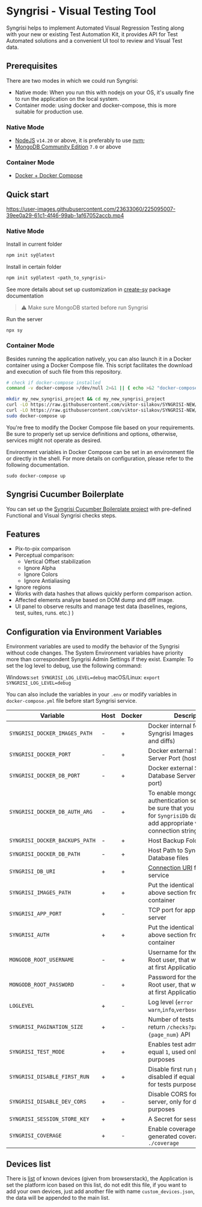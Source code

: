 # Syngrisi - Visual Testing Tool

Syngrisi helps to implement Automated Visual Regression Testing along with your new or existing Test Automation Kit, it
provides API for Test Automated solutions and a convenient UI tool to review and Visual Test data.

## Prerequisites

There are two modes in which we could run Syngrisi:

- Native mode: When you run this with nodejs on your OS, it's usually fine to run the application on the local system.
- Container mode: using docker and docker-compose, this is more suitable for production use.

### Native Mode

* [NodeJS](https://nodejs.org/en/download/) `v14.20` or above, it is preferably to
  use [nvm](https://github.com/nvm-sh/nvm);
* [MongoDB Community Edition](https://docs.mongodb.com/manual/administration/install-community/) `7.0` or above

### Container Mode

* [Docker + Docker Compose](https://docs.docker.com/engine/install/)

## Quick start

https://user-images.githubusercontent.com/23633060/225095007-39ee0a29-61c1-4f46-99ab-1af67052accb.mp4

### Native Mode

Install in current folder

```bash
npm init sy@latest
```

Install in certain folder

```bash
npm init sy@latest <path_to_syngrisi>
```

See more details about set up customization in [create-sy](../create-sy) package documentation

> ⚠️ Make sure MongoDB started before run Syngrisi

Run the server

```shell script
npx sy
```

### Container Mode

Besides running the application natively, you can also launch it in a Docker container using a Docker Compose file. This
script facilitates the download and execution of such file from this repository.

```bash
# check if docker-compose installed
command -v docker-compose >/dev/null 2>&1 || { echo >&2 "docker-compose is required, please install and run it again"; exit 1; }

mkdir my_new_syngrisi_project && cd my_new_syngrisi_project
curl -LO https://raw.githubusercontent.com/viktor-silakov/SYNGRISI-NEW/main/packages/syngrisi/syngrisi-app.dockerfile
curl -LO https://raw.githubusercontent.com/viktor-silakov/SYNGRISI-NEW/main/packages/syngrisi/docker-compose.yml
sudo docker-compose up
```

You're free to modify the Docker Compose file based on your requirements. Be sure to properly set up service definitions
and options, otherwise, services might not operate as desired.

Environment variables in Docker Compose can be set in an environment file or directly in the shell. For more details on
configuration, please refer to the following documentation.

```shell script
sudo docker-compose up
```

## Syngrisi Cucumber Boilerplate

You can set up
the [Syngrisi Cucumber Boilerplate project](https://github.com/viktor-silakov/syngrisi-cucumber-boilerplate) with
pre-defined Functional and Visual Syngrisi checks steps.

## Features

* Pix-to-pix comparison
* Perceptual comparison:
    * Vertical Offset stabilization
    * Ignore Alpha
    * Ignore Colors
    * Ignore Antialiasing
* Ignore regions
* Works with data hashes that allows quickly perform comparison action.
* Affected elements analyse based on DOM dump and diff image.
* UI panel to observe results and manage test data (baselines, regions, test, suites, runs. etc.) )

## Configuration via Environment Variables
Environment variables are used to modify the behavior of the Syngrisi without code changes.
The System Environment variables have priority more than correspondent Syngrisi Admin Settings if they exist.
Example: To set the log level to debug, use the following command:

Windows:`set SYNGRISI_LOG_LEVEL=debug`
macOS/Linux: `export SYNGRISI_LOG_LEVEL=debug`

You can also include the variables in your `.env` or modify variables in `docker-compose.yml` file before start Syngrisi service.


| Variable                       | Host | Docker | Description                                                                                                                                                       | Default Value                              |
|--------------------------------|------|--------|-------------------------------------------------------------------------------------------------------------------------------------------------------------------|--------------------------------------------|
| `SYNGRISI_DOCKER_IMAGES_PATH`  | -    | +      | Docker internal folder for Syngrisi Images (screenshots and diffs)                                                                                                | `./baselines`                              |
| `SYNGRISI_DOCKER_PORT`         | -    | +      | Docker external Syngrisi App Server Port (host port)                                                                                                              | `5000`                                     |
| `SYNGRISI_DOCKER_DB_PORT`      | -    | +      | Docker external Syngrisi Database Server Port (host port)                                                                                                         | `27017`                                    |
| `SYNGRISI_DOCKER_DB_AUTH_ARG`  | -    | +      | To enable mongo database authentication set it to `--auth` be sure that you create user for `SyngrisiDb` database and add appropriate values to connection string | `--noauth`                                 |
| `SYNGRISI_DOCKER_BACKUPS_PATH` | -    | +      | Host Backup Folder path                                                                                                                                           | ./backups/                                 |
| `SYNGRISI_DOCKER_DB_PATH`      | -    | +      | Host Path to Syngrisi Database files                                                                                                                              | `./data/db_data`                           |
| `SYNGRISI_DB_URI`              | +    | +      | [Connection URI](https://www.mongodb.com/docs/manual/reference/connection-string/) for Mongo DB service                                                           | ```mongodb://localhost:27017/SyngrisiDb``` |
| `SYNGRISI_IMAGES_PATH`         | +    | +      | Put the identical Variable from above section from host to container                                                                                              | `./baselines/`                             |
| `SYNGRISI_APP_PORT`            | +    | -      | TCP port for application server                                                                                                                                   | `3000`                                     |
| `SYNGRISI_AUTH`                | +    | +      | Put the identical Variable from above section from host to container                                                                                              | `1`                                        |
| `MONGODB_ROOT_USERNAME`        | -    | +      | Username for the Database Root user, that will be created at first Applications start                                                                             | -                                          |
| `MONGODB_ROOT_PASSWORD`        | -    | +      | Password for the Database Root user, that will be created at first Applications start                                                                             | -                                          |
| `LOGLEVEL`                     | +    | -      | Log level (`error` `warn`,`info`,`verbose`,`debug`,`silly`)                                                                                                       | `debug`                                    |
| `SYNGRISI_PAGINATION_SIZE`     | +    | -      | Number of tests items on that return `/checks?page={page_num}` API                                                                                                | `50`                                       |
| `SYNGRISI_TEST_MODE`           | +    | +      | Enables test admin user if equal `1`, used only for tests purposes                                                                                                | `0`                                        |
| `SYNGRISI_DISABLE_FIRST_RUN`   | +    | +      | Disable first run procedure, disabled if equal `1`, used only for tests purposes                                                                                  | `0`                                        |
| `SYNGRISI_DISABLE_DEV_CORS`    | +    | -      | Disable CORS for vite dev server, only for dev and test purposes                                                                                                  | `-`                                        |
| `SYNGRISI_SESSION_STORE_KEY`   | +    | +      | A Secret for session storage                                                                                                                                      | random generated                           |
| `SYNGRISI_COVERAGE`            | +    | -      | Enable coverage, if `true` generated coverage data to `./coverage`                                                                                                | -                                          |

## Devices list

There is [list](./static/data/custom_devices.json) of known devices (given from browserstack), the Application is set
the platform
icon based on this list, do not edit this file, if you want to add your own devices, just add another file with
name `custom_devices.json`, the data will be appended to the main list.
